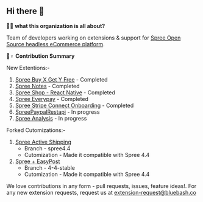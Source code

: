 ## Hi there 👋

🙋‍♀️ **what this organization is all about?**

Team of developers working on extensions & support for [Spree Open Source headless eCommerce platform](https://github.com/spree/spree).

🌈♀️ **Contribution Summary**

New Extentions:-

1. [Spree Buy X Get Y Free](https://github.com/spree-edge/spree_buy_x_get_y) - Completed
2. [Spree Notes](https://github.com/spree-edge/spree_notes) - Completed
3. [Spree Shop - React Native](https://github.com/spree-edge/spree-react-native) - Completed
4. [Spree Everypay](https://github.com/spree-edge/spree_everypay)  - Completed
5. [Spree Stripe Connect Onboarding](https://github.com/spree-edge/spree_stripe_connect_onboarding) - Completed
6. [SpreePaypalRestapi](https://github.com/spree-edge/spree_paypal_restapi)  - In progress
7. [Spree Analysis](https://github.com/spree-edge/spree_analysis) - In progress

Forked Cutomizations:-

1. [Spree Active Shipping ](https://github.com/spree-edge/spree_active_shipping)
   - Branch - spree4.4
   - Cutomization - Made it compatible with Spree 4.4
2. [Spree + EasyPost](https://github.com/spree-edge/spree_easypost)
   - Branch - 4-4-stable
   - Cutomization - Made it compatible with Spree 4.4




We love contributions in any form - pull requests, issues, feature ideas!. For any new extension requests, request us at extension-request@bluebash.co 
